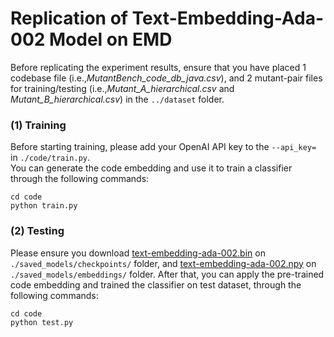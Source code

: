 ﻿# Replication of Text-Embedding-Ada-002 Model on EMD

Before replicating the experiment results, ensure that you have placed 1 codebase file (i.e.,*MutantBench_code_db_java.csv*), and 2 mutant-pair files for training/testing (i.e.,*Mutant_A_hierarchical.csv* and *Mutant_B_hierarchical.csv*) in the `../dataset` folder.

### (1) Training
Before starting training, please add your OpenAI API key to the ```--api_key=``` in ```./code/train.py```.  
You can generate the code embedding and use it to train a classifier through the following commands:
```
cd code
python train.py
```

### (2) Testing
Please ensure you download [text-embedding-ada-002.bin](https://zenodo.org/records/10967393) on ```./saved_models/checkpoints/``` folder, 
and [text-embedding-ada-002.npy](https://zenodo.org/records/10967393) on ```./saved_models/embeddings/``` folder.
After that, you can apply the pre-trained code embedding and trained the classifier on test dataset, through the following commands:
```
cd code
python test.py
```

